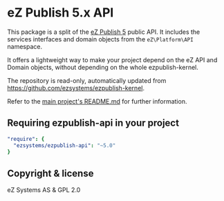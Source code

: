 # eZ Publish 5.x API

This package is a split of the [eZ Publish 5](https://github.com/ezsystems/ezpublish-kernel) public API. It includes
the services interfaces and domain objects from the `eZ\Platform\API` namespace.

It offers a lightweight way to make your project depend on the eZ API and Domain objects, without depending on the
whole ezpublish-kernel.

The repository is read-only, automatically updated from https://github.com/ezsystems/ezpublish-kernel.

Refer to the [main project's README.md](https://github.com/ezsystems/ezpublish-kernel/blob/master/Readme.md)
for further information.

## Requiring ezpublish-api in your project
```yaml
"require": {
  "ezsystems/ezpublish-api": "~5.0"
}
```

## Copyright & license
eZ Systems AS & GPL 2.0
